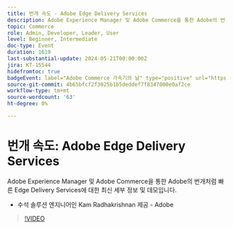 ```yaml
---
title: 번개 속도 - Adobe Edge Delivery Services
description: Adobe Experience Manager 및 Adobe Commerce을 통한 Adobe의 번개처럼 빠른 Edge Delivery Services에 대한 최신 세부 정보 및 데모입니다.
topic: Commerce
role: Admin, Developer, Leader, User
level: Beginner, Intermediate
doc-type: Event
duration: 1619
last-substantial-update: 2024-05-21T00:00:00Z
jira: KT-15544
hidefromtoc: true
badgeEvent: label="Adobe Commerce 가속기의 날" type="positive" url="https://experienceleague.adobe.com/en/docs/events/apac-commerce-recordings/2024/accelerator-day/overview.html"
source-git-commit: 4b65bfcf2f3025b1b5deddef7f8347000e0af2ce
workflow-type: tm+mt
source-wordcount: '63'
ht-degree: 0%

---
```



# 번개 속도: Adobe Edge Delivery Services

Adobe Experience Manager 및 Adobe Commerce을 통한 Adobe의 번개처럼 빠른 Edge Delivery Services에 대한 최신 세부 정보 및 데모입니다.

+ 수석 솔루션 엔지니어인 Kam Radhakrishnan 제공 - Adobe

>[!VIDEO](https://video.tv.adobe.com/v/3429271/?learn=on)
